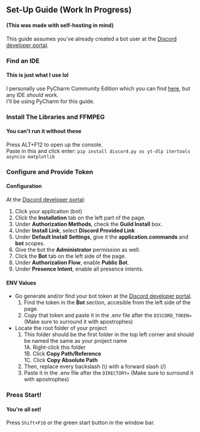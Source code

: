 ## Set-Up Guide (Work In Progress)
#### (This was made with self-hosting in mind)
This guide assumes you've already created a bot user at the [Discord developer portal](https://discord.com/developers/applications).

### Find an IDE
#### This is just what I use lol
I personally use PyCharm Community Edition which you can find [here](https://www.jetbrains.com/pycharm/download), but any IDE *should* work.  
I'll be using PyCharm for this guide.

### Install The Libraries and FFMPEG
#### You can't run it without these
Press ALT+F12 to open up the console.  
Paste in this and click enter:
``pip install discord.py os yt-dlp itertools asyncio matplotlib``

### Configure and Provide Token
#### Configuration
At the [Discord developer portal](https://discord.com/developers/applications):  
1. Click your application (bot)  
2. Click the **Installation** tab on the left part of the page.  
3. Under **Authorization Methods**, check the **Guild Install** box.  
4. Under **Install Link**, select **Discord Provided Link**  
5. Under **Default Install Settings**, give it the **application.commands** and **bot** scopes.  
6. Give the bot the **Administrator** permission as well.  
7. Click the **Bot** tab on the left side of the page.  
8. Under **Authorization Flow**, enable **Public Bot**.  
9. Under **Presence Intent**, enable all presence intents.
  
#### ENV Values
* Go generate and/or find your bot token at the [Discord developer portal](https://discord.com/developers/applications).  
  1. Find the token in the **Bot** section, accesible from the left side of the page.  
  2. Copy that token and paste it in the .env file after the ``DISCORD_TOKEN=`` (Make sure to surround it with apostrophes)  
* Locate the root folder of your project  
  1. This folder should be the first folder in the top left corner and should be named the same as your project name  
    1A. Right-click this folder  
    1B. Click **Copy Path/Reference**  
    1C. Click **Copy Absolute Path**  
  2. Then, replace every backslash (\\) with a forward slash (/)  
  3. Paste it in the .env file after the ``DIRECTORY=`` (Make sure to surround it with apostrophes)  

### Press Start!  
#### You're all set!  
Press ``Shift+F10`` or the green start button in the window bar.
